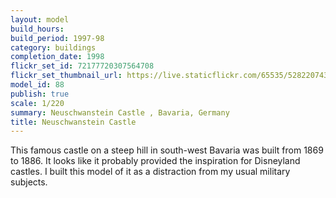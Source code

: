 ```yaml
---
layout: model
build_hours: 
build_period: 1997-98
category: buildings
completion_date: 1998
flickr_set_id: 72177720307564708
flickr_set_thumbnail_url: https://live.staticflickr.com/65535/52822074397_6befa2aa2e_m.jpg
model_id: 88
publish: true
scale: 1/220
summary: Neuschwanstein Castle , Bavaria, Germany
title: Neuschwanstein Castle
---
```


This famous castle on a steep hill in south-west Bavaria was built from 1869 to 1886. It looks like it probably provided the inspiration for Disneyland castles. I built this model of it as a distraction from my usual military subjects.
